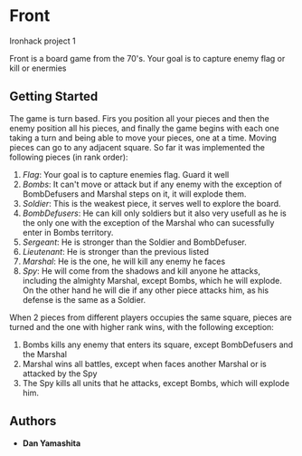 # Front
Ironhack project 1

Front is a board game from the 70's. Your goal is to capture enemy flag or kill or enermies

## Getting Started

The game is turn based. Firs you position all your pieces and then the enemy position all his pieces, and finally the game begins with each one taking a turn and being able to move your pieces, one at a time. Moving pieces can go to any adjacent square.
So far it was implemented the following pieces (in rank order):
1. *Flag*: Your goal is to capture enemies flag. Guard it well
2. *Bombs*: It can't move or attack but if any enemy with the exception of BombDefusers and Marshal steps on it, it will explode them.
3. *Soldier*: This is the weakest piece, it serves well to explore the board.
4. *BombDefusers*: He can kill only soldiers but it also very usefull as he is the only one with the exception of the Marshal who can sucessfully enter in Bombs territory. 
5. *Sergeant*: He is stronger than the Soldier and BombDefuser.
6. *Lieutenant*: He is stronger than the previous listed
7. *Marshal*: He is the one, he will kill any enemy he faces
8. *Spy*: He will come from the shadows and kill anyone he attacks, including the almighty Marshal, except Bombs, which he will explode. On the other hand he will die if any other piece attacks him, as his defense is the same as a Soldier.

When 2 pieces from different players occupies the same square, pieces are turned and the one with higher rank wins, with the following exception:
1. Bombs kills any enemy that enters its square, except BombDefusers and the Marshal
2. Marshal wins all battles, except when faces another Marshal or is attacked by the Spy
3. The Spy kills all units that he attacks, except Bombs, which will explode him.


## Authors

* **Dan Yamashita** 
